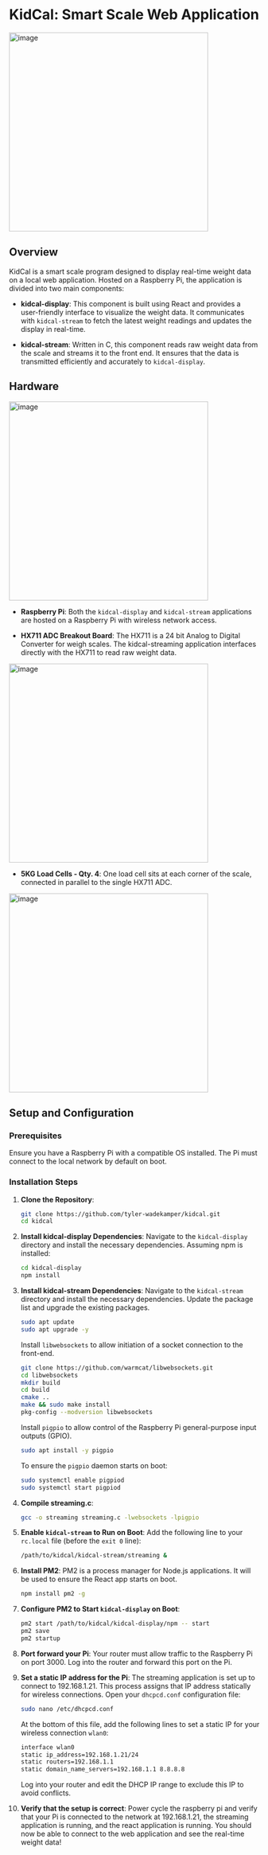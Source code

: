 # KidCal: Smart Scale Web Application
<img src="https://github.com/tyler-wadekamper/kidcal/assets/69260294/0edf47dc-0675-4237-b4d6-014a4b1da6b3" alt="image" width="400"/>

## Overview

KidCal is a smart scale program designed to display real-time weight data on a local web application. Hosted on a Raspberry Pi, the application is divided into two main components:

- **kidcal-display**: This component is built using React and provides a user-friendly interface to visualize the weight data. It communicates with `kidcal-stream` to fetch the latest weight readings and updates the display in real-time.

- **kidcal-stream**: Written in C, this component reads raw weight data from the scale and streams it to the front end. It ensures that the data is transmitted efficiently and accurately to `kidcal-display`.

## Hardware
<img src="https://github.com/tyler-wadekamper/kidcal/assets/69260294/f3125539-df94-4e4b-a40c-3b5daa0e189c" alt="image" width="400"/>  

- **Raspberry Pi**: Both the `kidcal-display` and `kidcal-stream` applications are hosted on a Raspberry Pi with wireless network access.

- **HX711 ADC Breakout Board**: The HX711 is a 24 bit Analog to Digital Converter for weigh scales. The kidcal-streaming application interfaces directly with the HX711 to read raw weight data.
<img src="https://github.com/tyler-wadekamper/kidcal/assets/69260294/2c7d7abc-325c-4e91-9a62-ae70a7b45dd9" alt="image" width="400"/>

- **5KG Load Cells - Qty. 4**: One load cell sits at each corner of the scale, connected in parallel to the single HX711 ADC.
<img src="https://github.com/tyler-wadekamper/kidcal/assets/69260294/b4f9d853-e3b8-4055-a879-9f8dc4a12265" alt="image" width="400"/>

## Setup and Configuration

### Prerequisites

Ensure you have a Raspberry Pi with a compatible OS installed. The Pi must connect to the local network by default on boot.

### Installation Steps

1. **Clone the Repository**:

   ```bash
   git clone https://github.com/tyler-wadekamper/kidcal.git
   cd kidcal
   ```

2. **Install kidcal-display Dependencies**:
   Navigate to the `kidcal-display` directory and install the necessary dependencies.
   Assuming npm is installed:

   ```bash
   cd kidcal-display
   npm install
   ```

3. **Install kidcal-stream Dependencies**:
   Navigate to the `kidcal-stream` directory and install the necessary dependencies.
   Update the package list and upgrade the existing packages.

   ```bash
   sudo apt update
   sudo apt upgrade -y
   ```

   Install `libwebsockets` to allow initiation of a socket connection to the front-end.

   ```bash
   git clone https://github.com/warmcat/libwebsockets.git
   cd libwebsockets
   mkdir build
   cd build
   cmake ..
   make && sudo make install
   pkg-config --modversion libwebsockets
   ```

   Install `pigpio` to allow control of the Raspberry Pi general-purpose input outputs (GPIO).

   ```bash
   sudo apt install -y pigpio
   ```

   To ensure the `pigpio` daemon starts on boot:

   ```bash
   sudo systemctl enable pigpiod
   sudo systemctl start pigpiod
   ```

4. **Compile streaming.c**:

   ```bash
   gcc -o streaming streaming.c -lwebsockets -lpigpio
   ```

5. **Enable `kidcal-stream` to Run on Boot**:
   Add the following line to your `rc.local` file (before the `exit 0` line):

   ```bash
   /path/to/kidcal/kidcal-stream/streaming &
   ```

6. **Install PM2**:
   PM2 is a process manager for Node.js applications. It will be used to ensure the React app starts on boot.

   ```bash
   npm install pm2 -g
   ```

7. **Configure PM2 to Start `kidcal-display` on Boot**:

   ```bash
   pm2 start /path/to/kidcal/kidcal-display/npm -- start
   pm2 save
   pm2 startup
   ```

8. **Port forward your Pi**:
   Your router must allow traffic to the Raspberry Pi on port 3000. Log into the router and forward this port on the Pi.

9. **Set a static IP address for the Pi**:
   The streaming application is set up to connect to 192.168.1.21. This process assigns that IP address statically for wireless connections.
   Open your `dhcpcd.conf` configuration file:

   ```bash
   sudo nano /etc/dhcpcd.conf
   ```

   At the bottom of this file, add the following lines to set a static IP for your wireless connection `wlan0`:

   ```bash
   interface wlan0
   static ip_address=192.168.1.21/24
   static routers=192.168.1.1
   static domain_name_servers=192.168.1.1 8.8.8.8
   ```

   Log into your router and edit the DHCP IP range to exclude this IP to avoid conflicts.

10. **Verify that the setup is correct**:
    Power cycle the raspberry pi and verify that your Pi is connected to the network at 192.168.1.21, the streaming application is running, and the react application is running. You should now be able to connect to the web application and see the real-time weight data!

